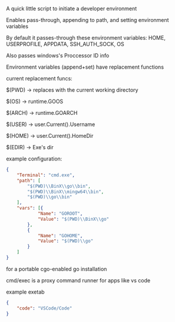 A quick little script to initiate a developer environment

Enables pass-through, appending to path, and setting environment variables

By default it passes-through these environment variables: HOME, USERPROFILE, APPDATA, SSH_AUTH_SOCK, OS

Also passes windows's Proccessor ID info

Environment variables (append+set) have replacement functions

current replacement funcs:

$(PWD) -> replaces with the current working directory

$(OS) -> runtime.GOOS

$(ARCH) -> runtime.GOARCH

$(USER) -> user.Current().Username

$(HOME) -> user.Current().HomeDir

$(EDIR) -> Exe's dir

example configuration:
```json
{
    "Terminal": "cmd.exe",
    "path": [
        "$(PWD)\\BinX\\go\\bin",
        "$(PWD)\\BinX\\mingw64\\bin",
        "$(PWD)\\go\\bin"
    ],
    "vars": [{
            "Name": "GOROOT",
            "Value": "$(PWD)\\BinX\\go"
        },
        {
            "Name": "GOHOME",
            "Value": "$(PWD)\\go"
        }
    ]
}
```
for a portable cgo-enabled go installation


cmd/exec is a proxy command runner for apps like vs code

example exetab
```json
{
    "code": "VSCode/Code"
}
```